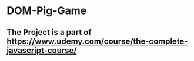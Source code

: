 # DOM-Pig-Game

## The Project is a part of https://www.udemy.com/course/the-complete-javascript-course/

